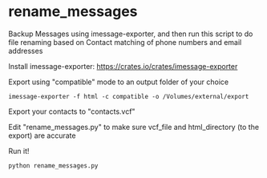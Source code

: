 # rename_messages
Backup Messages using imessage-exporter, and then run this script to do file renaming based on Contact matching of phone numbers and email addresses

Install imessage-exporter: https://crates.io/crates/imessage-exporter

Export using "compatible" mode to an output folder of your choice
```
imessage-exporter -f html -c compatible -o /Volumes/external/export
```

Export your contacts to "contacts.vcf"

Edit "rename_messages.py" to make sure vcf_file and html_directory (to the export) are accurate

Run it!
```
python rename_messages.py
```
